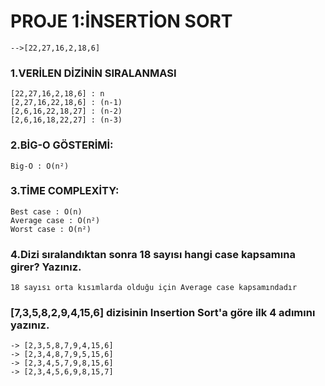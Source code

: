 # PROJE 1:İNSERTİON SORT
    -->[22,27,16,2,18,6]

### 1.VERİLEN DİZİNİN SIRALANMASI
    [22,27,16,2,18,6] : n
    [2,27,16,22,18,6] : (n-1)
    [2,6,16,22,18,27] : (n-2)
    [2,6,16,18,22,27] : (n-3)

### 2.BİG-O GÖSTERİMİ:
    Big-O : O(n²)

### 3.TİME COMPLEXİTY:
    Best case : O(n)
    Average case : O(n²)
    Worst case : O(n²)

### 4.Dizi sıralandıktan sonra 18 sayısı hangi case kapsamına girer? Yazınız.
    18 sayısı orta kısımlarda olduğu için Average case kapsamındadır
### [7,3,5,8,2,9,4,15,6] dizisinin Insertion Sort'a göre ilk 4 adımını yazınız.
    -> [2,3,5,8,7,9,4,15,6]
    -> [2,3,4,8,7,9,5,15,6]
    -> [2,3,4,5,7,9,8,15,6]
    -> [2,3,4,5,6,9,8,15,7]